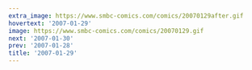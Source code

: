 ```yaml
---
extra_image: https://www.smbc-comics.com/comics/20070129after.gif
hovertext: '2007-01-29'
image: https://www.smbc-comics.com/comics/20070129.gif
next: '2007-01-30'
prev: '2007-01-28'
title: '2007-01-29'
---
```

